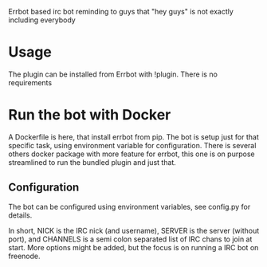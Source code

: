 Errbot based irc bot reminding to guys that "hey guys" is not exactly including everybody

# Usage

The plugin can be installed from Errbot with !plugin. There is no requirements

# Run the bot with Docker

A Dockerfile is here, that install errbot from pip. The bot is setup just for that
specific task, using environment variable for configuration. There is several others
docker package with more feature for errbot, this one is on purpose streamlined to run
the bundled plugin and just that.

## Configuration

The bot can be configured using environment variables, see config.py for details.

In short, NICK is the IRC nick (and username), SERVER is the server (without port), 
and CHANNELS is a semi colon separated list of IRC chans to join at start. More options
might be added, but the focus is on running a IRC bot on freenode. 
